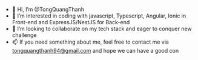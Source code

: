 - 👋 Hi, I’m @TongQuangThanh
- 👀 I’m interested in coding with javascript, Typescript, Angular, Ionic in Front-end and ExpressJS/NestJS for Back-end
- 💞️ I’m looking to collaborate on my tech stack and eager to conquer new challenge
- 📫 If you need something about me, feel free to contact me via tongquangthanh94@gmail.com and hope we can have a good con

<!---
TongQuangThanh/TongQuangThanh is a ✨ special ✨ repository because its `README.md` (this file) appears on your GitHub profile.
You can click the Preview link to take a look at your changes.
--->
